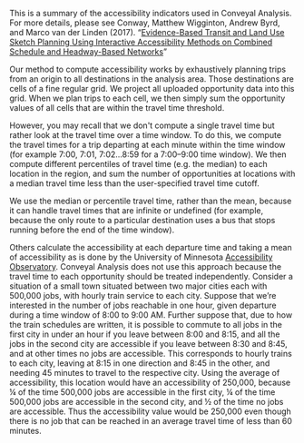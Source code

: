 This is a summary of the accessibility indicators used in Conveyal Analysis. For more details, please see Conway, Matthew Wigginton, Andrew Byrd, and Marco van der Linden (2017). “[Evidence-Based Transit and Land Use Sketch Planning Using Interactive Accessibility Methods on Combined Schedule and Headway-Based Networks](http://trrjournalonline.trb.org/doi/abs/10.3141/2653-06)”

Our method to compute accessibility works by exhaustively planning trips from an origin to all destinations in the analysis area. Those destinations are cells of a fine regular grid. We project all uploaded opportunity data into this grid. When we plan trips to each cell, we then simply sum the opportunity values of all cells that are within the travel time threshold.

However, you may recall that we don't compute a single travel time but rather look at the travel time over a time window. To do this, we compute the travel times for a trip departing at each minute within the time window (for example 7:00, 7:01, 7:02...8:59 for a 7:00–9:00 time window). We then compute different percentiles of travel time (e.g. the median) to each location in the region, and sum the number of opportunities at locations with a median travel time less than the user-specified travel time cutoff.

We use the median or percentile travel time, rather than the mean, because it can handle travel times that are infinite or undefined (for example, because the only route to a particular destination uses a bus that stops running before the end of the time window).

Others  calculate the accessibility at each departure time and taking a mean of accessibility as is done by the University of Minnesota [Accessibility Observatory](http://ao.umn.edu/). Conveyal Analysis does not use this approach because the travel time to each opportunity should be treated independently. Consider a situation of a small town situated between two major cities each with 500,000 jobs, with hourly train service to each city. Suppose that we’re interested in the number of jobs reachable in one hour, given departure during a time window of 8:00 to 9:00 AM. Further suppose that, due to how the train schedules are written, it is possible to commute to all jobs in the first city in under an hour if you leave between 8:00 and 8:15, and all the jobs in the second city are accessible if you leave between 8:30 and 8:45, and at other times no jobs are accessible. This corresponds to hourly trains to each city, leaving at 8:15 in one direction and 8:45 in the other, and needing 45 minutes to travel to the respective city. Using the average of accessibility, this location would have an accessibility of 250,000, because ¼ of the time 500,000 jobs are accessible in the first city, ¼ of the time 500,000 jobs are accessible in the second city, and ½ of the time no jobs are accessible. Thus the accessibility value would be 250,000 even though there is no job that can be reached in an average travel time of less than 60 minutes.
